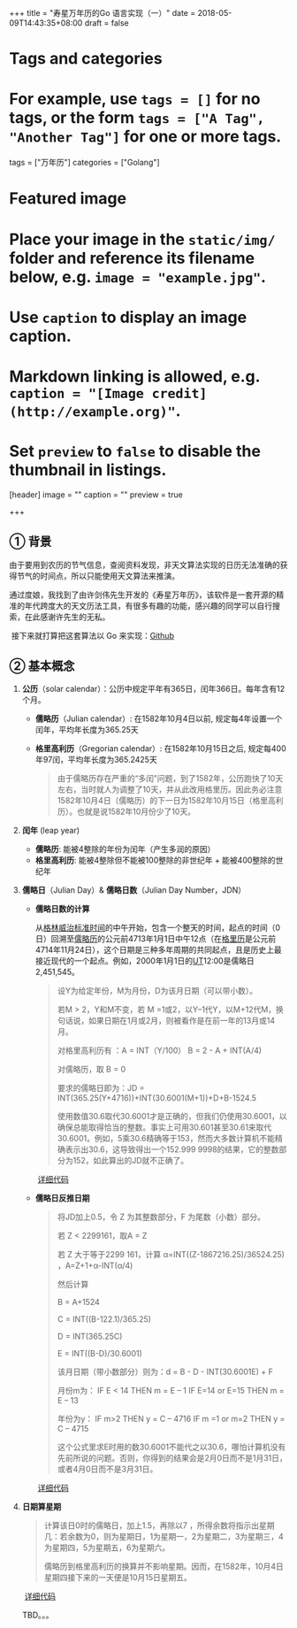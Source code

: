 +++
title = "寿星万年历的Go 语言实现（一）"
date = 2018-05-09T14:43:35+08:00
draft = false

# Tags and categories
# For example, use `tags = []` for no tags, or the form `tags = ["A Tag", "Another Tag"]` for one or more tags.
tags = ["万年历"]
categories = ["Golang"]

# Featured image
# Place your image in the `static/img/` folder and reference its filename below, e.g. `image = "example.jpg"`.
# Use `caption` to display an image caption.
#   Markdown linking is allowed, e.g. `caption = "[Image credit](http://example.org)"`.
# Set `preview` to `false` to disable the thumbnail in listings.
[header]
image = ""
caption = ""
preview = true

+++

<!--more-->

## ① 背景


​        由于要用到农历的节气信息，查阅资料发现，非天文算法实现的日历无法准确的获得节气的时间点，所以只能使用天文算法来推演。

​        通过度娘，我找到了由许剑伟先生开发的《寿星万年历》，该软件是一套开源的精准的年代跨度大的天文历法工具，有很多有趣的功能，感兴趣的同学可以自行搜索，在此感谢许先生的无私。

​	接下来就打算把这套算法以 Go 来实现：[Github](https://github.com/mooncaker816/go-calendar)

## ② 基本概念

1. **公历**（solar calendar）：公历中规定平年有365日，闰年366日。每年含有12个月。

   - **儒略历**（Julian calendar）: 在1582年10月4日以前, 规定每4年设置一个闰年，平均年长度为365.25天
   - **格里高利历**（Gregorian calendar）: 在1582年10月15日之后, 规定每400年97闰，平均年长度为365.2425天

     > 由于儒略历存在严重的“多闰”问题，到了1582年，公历跑快了10天左右，当时就人为调整了10天，并从此改用格里历。因此务必注意1582年10月4日（儒略历）的下一日为1582年10月15日（格里高利历）。也就是说1582年10月份少了10天。

2. **闰年** (leap year)

   - **儒略历**: 能被4整除的年份为闰年（产生多润的原因）
   - **格里高利历**: 能被4整除但不能被100整除的非世纪年 + 能被400整除的世纪年

3. **儒略日**（Julian Day）& **儒略日数**（Julian Day Number，JDN）

   - **儒略日数的计算**

     从[格林威治标准时间](https://baike.baidu.com/item/%E6%A0%BC%E6%9E%97%E5%A8%81%E6%B2%BB%E6%A0%87%E5%87%86%E6%97%B6%E9%97%B4)的中午开始，包含一个整天的时间，起点的时间（0日）回溯至[儒略历](https://baike.baidu.com/item/%E5%84%92%E7%95%A5%E5%8E%86)的公元前4713年1月1日中午12点（在[格里历](https://baike.baidu.com/item/%E6%A0%BC%E9%87%8C%E5%8E%86)是公元前4714年11月24日），这个日期是三种多年周期的共同起点，且是历史上最接近现代的一个起点。例如，2000年1月1日的[UT](https://baike.baidu.com/item/UT)12:00是儒略日2,451,545。

     > 设Y为给定年份，M为月份，D为该月日期（可以带小数）。
     >
     > 若M > 2，Y和M不变，若 M =1或2，以Y–1代Y，以M+12代M，换句话说，如果日期在1月或2月，则被看作是在前一年的13月或14月。
     >
     > 对格里高利历有 ：A = INT（Y/100） B = 2 - A + INT(A/4)
     >
     > 对儒略历，取 B = 0
     >
     > 要求的儒略日即为：JD = INT(365.25(Y+4716))+INT(30.6001(M+1))+D+B-1524.5
     >
     > 使用数值30.6取代30.6001才是正确的，但我们仍使用30.6001，以确保总能取得恰当的整数。事实上可用30.601甚至30.61来取代30.6001。例如，5乘30.6精确等于153，然而大多数计算机不能精确表示出30.6，这导致得出一个152.999 9998的结果，它的整数部分为152，如此算出的JD就不正确了。

     ​	[详细代码](https://github.com/mooncaker816/go-calendar/blob/master/greg.go)

   - **儒略日反推日期**

     > 将JD加上0.5，令 Z 为其整数部分，F 为尾数（小数）部分。
     >
     > 若 Z < 2299161，取A = Z
     >
     > 若 Z 大于等于2299 161，计算 α=INT((Z-1867216.25)/36524.25) ，A=Z+1+α-INT(α/4)
     >
     > 然后计算
     >
     > B = A+1524
     >
     > C = INT((B-122.1)/365.25)
     >
     > D = INT(365.25C)
     >
     > E = INT((B-D)/30.6001)
     >
     > 该月日期（带小数部分）则为：d = B - D - INT(30.6001E) + F
     >
     > 月份m为： 
     > IF E < 14 THEN m = E – 1 
     > IF E=14 or E=15 THEN m = E – 13 
     >
     > 年份为y：
     > IF m>2 THEN y = C – 4716
     > IF m =1 or m=2 THEN y = C – 4715
     >
     > 这个公式里求E时用的数30.6001不能代之以30.6，哪怕计算机没有先前所说的问题。否则，你得到的结果会是2月0日而不是1月31日，或者4月0日而不是3月31日。

     ​	[详细代码](https://github.com/mooncaker816/go-calendar/blob/master/julian.go)


4. **日期算星期**

     > 计算该日0时的儒略日，加上1.5，再除以7 ，所得余数将指示出星期几：若余数为0，则为星期日，1为星期一，2为星期二，3为星期三，4为星期四，5为星期五，6为星期六。 
     >
     > 儒略历到格里高利历的换算并不影响星期。因而，在1582年，10月4日星期四接下来的一天便是10月15日星期五。

     ​	[详细代码](https://github.com/mooncaker816/go-calendar/blob/master/greg.go)

   TBD。。。